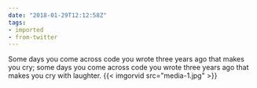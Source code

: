 ```yaml
---
date: "2018-01-29T12:12:58Z"
tags:
- imported
- from-twitter
---
```

Some days you come across code you wrote three years ago that makes you cry; some days you come across code you wrote three years ago that makes you cry with laughter. {{< imgorvid src="media-1.jpg" >}}
